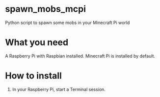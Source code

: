 # spawn_mobs_mcpi
Python script to spawn some mobs in your Minecraft Pi world

# What you need
A Raspberry Pi with Raspbian installed.
Minecraft Pi is installed by default.

# How to install 

1) In your Raspberry Pi, start a Terminal session.


